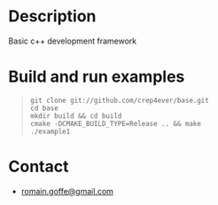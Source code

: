 # Description
Basic c++ development framework

# Build and run examples

>     git clone git://github.com/crep4ever/base.git
>     cd base
>     mkdir build && cd build
>     cmake -DCMAKE_BUILD_TYPE=Release .. && make
>     ./example1

# Contact
* romain.goffe@gmail.com

